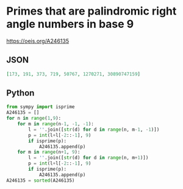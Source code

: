 # Primes that are palindromic right angle numbers in base 9
https://oeis.org/A246135
## JSON
```JSON
[173, 191, 373, 719, 50767, 1270271, 30890747159]
```
## Python
```Python
from sympy import isprime
A246135 = []
for n in range(1,9):
    for m in range(n-1, -1, -1):
        l = ''.join([str(d) for d in range(n, m-1, -1)])
        p = int(l+l[-2::-1], 9)
        if isprime(p):
            A246135.append(p)
    for m in range(n+1, 9):
        l = ''.join([str(d) for d in range(n, m+1)])
        p = int(l+l[-2::-1], 9)
        if isprime(p):
            A246135.append(p)
A246135 = sorted(A246135)
```
